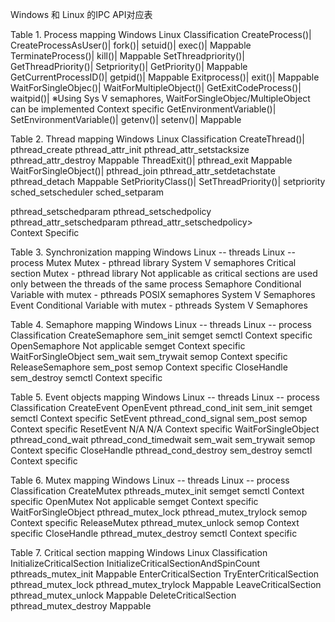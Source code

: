 Windows 和 Linux 的IPC API对应表

 

Table 1. Process mapping
Windows Linux   Classification
CreateProcess()|
CreateProcessAsUser()|   fork()|
setuid()|
exec()|  Mappable
TerminateProcess()|  kill()|  Mappable
SetThreadpriority()|
GetThreadPriority()| Setpriority()|
GetPriority()|   Mappable
GetCurrentProcessID()|   getpid()|    Mappable
Exitprocess()|   exit()|  Mappable
WaitForSingleObjec()|
WaitForMultipleObject()|
GetExitCodeProcess()|    waitpid()|
※Using Sys V semaphores, WaitForSingleObjec/MultipleObject
can be implemented  Context specific
GetEnvironmentVariable()|
SetEnvironmentVariable()|    getenv()|
setenv()|    Mappable
 

 

Table 2. Thread mapping
Windows Linux   Classification
CreateThread()|  pthread_create
pthread_attr_init
pthread_attr_setstacksize
pthread_attr_destroy    Mappable
ThreadExit()|    pthread_exit    Mappable
WaitForSingleObject()|   pthread_join
pthread_attr_setdetachstate
pthread_detach  Mappable
SetPriorityClass()|
SetThreadPriority()| setpriority
sched_setscheduler
sched_setparam

pthread_setschedparam
pthread_setschedpolicy
pthread_attr_setschedparam
pthread_attr_setschedpolicy>    
Context Specific

 

 

Table 3. Synchronization mapping
Windows Linux -- threads    Linux -- process
Mutex   Mutex - pthread library System V semaphores
Critical section    Mutex - pthread library Not applicable as critical sections are used only between the threads of the same process
Semaphore   Conditional Variable with mutex - pthreads
POSIX semaphores    System V Semaphores
Event   Conditional Variable with mutex - pthreads  System V Semaphores
 

 

Table 4. Semaphore mapping
Windows Linux -- threads    Linux -- process    Classification
CreateSemaphore sem_init    semget
semctl  Context specific
OpenSemaphore   Not applicable  semget  Context specific
WaitForSingleObject sem_wait
sem_trywait semop   Context specific
ReleaseSemaphore    sem_post    semop   Context specific
CloseHandle sem_destroy semctl  Context specific
 

 

Table 5. Event objects mapping
Windows Linux -- threads    Linux -- process    Classification
CreateEvent
OpenEvent   pthread_cond_init
sem_init    semget
semctl  Context specific
SetEvent    pthread_cond_signal
sem_post    semop   Context specific
ResetEvent  N/A N/A Context specific
WaitForSingleObject pthread_cond_wait
pthread_cond_timedwait
sem_wait
sem_trywait semop   Context specific
CloseHandle pthread_cond_destroy
sem_destroy semctl  Context specific
 

 

Table 6. Mutex mapping
Windows Linux -- threads    Linux -- process    Classification
CreateMutex pthreads_mutex_init semget
semctl  Context specific
OpenMutex   Not applicable  semget  Context specific
WaitForSingleObject pthread_mutex_lock
pthread_mutex_trylock   semop   Context specific
ReleaseMutex    pthread_mutex_unlock    semop   Context specific
CloseHandle pthread_mutex_destroy   semctl  Context specific
 

 

Table 7. Critical section mapping
Windows Linux   Classification
InitializeCriticalSection
InitializeCriticalSectionAndSpinCount   pthreads_mutex_init Mappable
EnterCriticalSection
TryEnterCriticalSection pthread_mutex_lock
pthread_mutex_trylock   Mappable
LeaveCriticalSection    pthread_mutex_unlock    Mappable
DeleteCriticalSection   pthread_mutex_destroy   Mappable
 